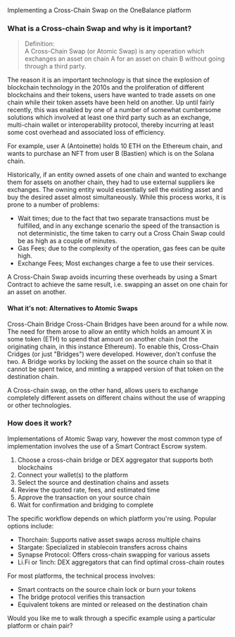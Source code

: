 Implementing a Cross-Chain Swap on the OneBalance platform

### What is a Cross-chain Swap and why is it important? 

> Definition:   
A Cross-Chain Swap (or Atomic Swap) is any operation which exchanges an asset on chain A for an asset on chain B without going through a third party.

The reason it is an important technology is that since the explosion of blockchain technology in the 2010s and the proliferation of different blockchains and their tokens, users have wanted to trade assets on one chain while their token assets have been held on another. Up until fairly recently, this was enabled by one of a number of somewhat cumbersome solutions which involved at least one third party such as an exchange, multi-chain wallet or interoperability protocol, thereby incurring at least some cost overhead and associated loss of efficiency. 

For example, user A (Antoinette) holds 10 ETH on the Ethereum chain, and wants to purchase an NFT from user B (Bastien) which is on the Solana chain. 


Historically, if an entity owned assets of one chain and wanted to exchange them for assets on another chain, they had to use external suppliers ike exchanges. The owning entity would essentially sell the existing asset and buy the desired asset almost simultaneously. While this process works, it is prone to a number of problems:
- Wait times; due to the fact that two separate transactions must be fulfilled, and in any exchange scenario the speed of the transaction is not deterministic, the time taken to carry out a Cross Chain Swap could be as high as a couple of minutes.
- Gas Fees; due to the complexity of the operation, gas fees can be quite high.
- Exchange Fees; Most exchanges charge a fee to use their services.

A Cross-Chain Swap avoids incurring these overheads by using a Smart Contract to achieve the same result, i.e. swapping an asset on one chain for an asset on another. 

#### What it's not: Alternatives to Atomic Swaps

Cross-Chain Bridge
Cross-Chain Bridges have been around for a while now. The need for them arose to allow an entity which holds an amount X in some token (ETH) to spend that amount on another chain (not the originating chain, in this instance Ethereum). To enable this, Cross-Chain Cridges (or just "Bridges") were developed. However, don't confuse the two. A Bridge works by locking the asset on the source chain so that it cannot be spent twice, and minting a wrapped version of that token on the destination chain. 

A Cross-chain swap, on the other hand, allows users to exchange completely different assets on different chains without the use of wrapping or other technologies.

### How does it work? 

Implementations of Atomic Swap vary, however the most common type of implementation involves the use of a Smart Contract Escrow system.





1. Choose a cross-chain bridge or DEX aggregator that supports both blockchains
2. Connect your wallet(s) to the platform
3. Select the source and destination chains and assets
4. Review the quoted rate, fees, and estimated time
5. Approve the transaction on your source chain
6. Wait for confirmation and bridging to complete

The specific workflow depends on which platform you're using. Popular options include:

- Thorchain: Supports native asset swaps across multiple chains
- Stargate: Specialized in stablecoin transfers across chains
- Synapse Protocol: Offers cross-chain swapping for various assets
- Li.Fi or 1inch: DEX aggregators that can find optimal cross-chain routes

For most platforms, the technical process involves:
- Smart contracts on the source chain lock or burn your tokens
- The bridge protocol verifies this transaction 
- Equivalent tokens are minted or released on the destination chain

Would you like me to walk through a specific example using a particular platform or chain pair?

